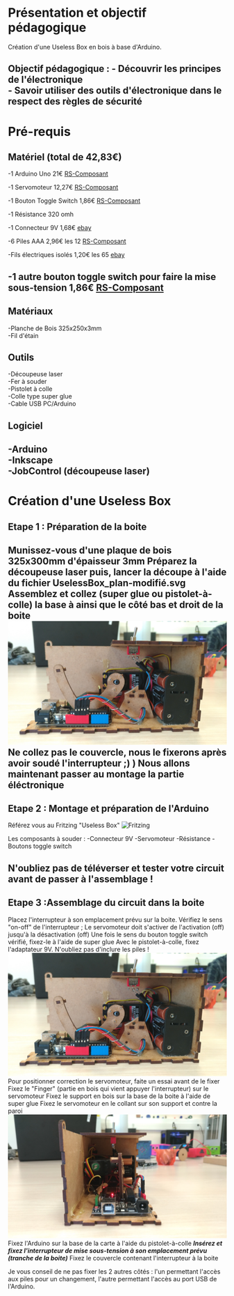 ﻿# Présentation et objectif pédagogique

Création d'une Useless Box en bois à base d'Arduino.

Objectif pédagogique : 	- Découvrir les principes de l'électronique<br>
			- Savoir utiliser des outils d'électronique dans le respect des règles de sécurité
---
# Pré-requis
## Matériel (total de 42,83€)
-1 Arduino Uno
21€	 	[RS-Composant](http://fr.rs-online.com/web/p/kits-de-developpement-pour-processeurs-et-microcontroleurs/7697409/)

-1 Servomoteur
12,27€ 		[RS-Composant](http://fr.rs-online.com/web/p/servomoteurs/7813058/)

-1 Bouton Toggle Switch
1,86€		[RS-Composant](http://fr.rs-online.com/web/p/interrupteurs-a-levier/4480911/)

-1 Résistance 320 omh

-1 Connecteur 9V
1,68€		[ebay](http://www.ebay.fr/itm/1-2-3-4-6-8-x-AA-AAA-23A-9V-Battery-Holder-Snap-On-Connector-Enclosed-Box-Switch/180814661762?hash=item2a1964c882:m:mhR6vszwxemlv3mGgcG-pvQ)

-6 Piles AAA
2,96€ les 12	[RS-Composant](http://fr.rs-online.com/web/p/piles-aaa/7442209/)

-Fils électriques isolés
1,20€ les 65 	[ebay](http://www.ebay.fr/itm/65pcs-Male-to-Male-Flexible-Solderless-Breadboard-Jumper-Cable-Wires-For-Arduino/301227825820?hash=item462293da9c:g:2tIAAOSwubRXHx96)

-1 autre bouton toggle switch pour faire la mise sous-tension
1,86€	[RS-Composant](http://fr.rs-online.com/web/p/interrupteurs-a-levier/4480911/)
---
## Matériaux
-Planche de Bois 325x250x3mm<br>
-Fil d'étain
## Outils
-Découpeuse laser<br>
-Fer à souder<br>
-Pistolet à colle<br>
-Colle type super glue<br>
-Cable USB PC/Arduino
## Logiciel
-Arduino<br>
-Inkscape<br>
-JobControl (découpeuse laser)
---
# Création d'une Useless Box
## Etape 1 : Préparation de la boite
Munissez-vous d'une plaque de bois 325x300mm d'épaisseur 3mm
Préparez la découpeuse laser puis, lancer la découpe à l'aide du fichier UselessBox_plan-modifié.svg
Assemblez et collez (super glue ou pistolet-à-colle) la base à ainsi que le côté bas et droit de la boite 
![Useless Box en assemblage](/Photos/30.jpg)
Ne collez pas le couvercle, nous le fixerons après avoir soudé l'interrupteur ;) )
Nous allons maintenant passer au montage la partie éléctronique
---
## Etape 2 : Montage et préparation de l'Arduino
Référez vous au Fritzing "Useless Box"
![Fritzing](/Fritzing/useless_box.fzz)

Les composants à souder : 	-Connecteur 9V
				-Servomoteur
				-Résistance
				-Boutons toggle switch

N'oubliez pas de téléverser et tester votre circuit avant de passer à l'assemblage !
---
## Etape 3 :Assemblage du circuit dans la boite

Placez l'interrupteur à son emplacement prévu sur la boite.
Vérifiez le sens "on-off" de l'interrupteur ; Le servomoteur doit s'activer de l'activation (off) jusqu'à la désactivation (off)
Une fois le sens du bouton toggle switch vérifié, fixez-le à l'aide de super glue
Avec le pistolet-à-colle, fixez l'adaptateur 9V. N'oubliez pas d'inclure les piles !
![Vue de face](/Photos/30.jpg)
Pour positionner correction le servomoteur, faite un essai avant de le fixer
Fixez le "Finger" (partie en bois qui vient appuyer l'interrupteur) sur le servomoteur
Fixez le support en bois sur la base de la boite à l'aide de super glue
Fixez le servomoteur en le collant sur son support et contre la paroi
![Vue de côté](/Photos/31.jpg)
Fixez l'Arduino sur la base de la carte à l'aide du pistolet-à-colle
***Insérez et fixez l'interrupteur de mise sous-tension à son emplacement prévu (tranche de la boite)***
Fixez le couvercle contenant l'interrupteur à la boite

Je vous conseil de ne pas fixer les 2 autres côtés : l'un permettant l'accès aux piles pour un changement, l'autre permettant l'accès au port USB de l'Arduino.